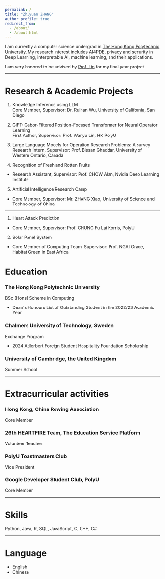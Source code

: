 ```yaml
---
permalink: /
title: "Zhiyuan ZHANG"
author_profile: true
redirect_from: 
  - /about/
  - /about.html
---
```


I am currently a computer science undergrad in [The Hong Kong Polytechnic University](https://www.polyu.edu.hk/). My research interest includes AI4PDE, privacy and security in Deep Learning, interpretable AI, machine learning, and their applications.

I am very honored to be advised by [Prof. Lin](https://wanyu-lin.github.io/) for my final year project.

---

# Research & Academic Projects
1. Knowledge Inference using LLM 	
Core Member, Supervisor: Dr. Ruihan Wu, University of California, San Diego

2. GiFT: Gabor-Filtered Position-Focused Transformer for Neural Operator Learning      
First Author, Supervisor: Prof. Wanyu Lin, HK PolyU 

3. Large Language Models for Operation Research Problems: A survey                              
Research Intern, Supervisor: Prof. Bissan Ghaddar, University of Western Ontario, Canada


4. Recognition of Fresh and Rotten Fruits                                                                                      
- Research Assistant, Supervisor: Prof. CHOW Alan, Nvidia Deep Learning Institute	


5. Artificial Intelligence Research Camp                                                                             
- Core Member, Supervisor: Mr. ZHANG Xiao, University of Science and Technology of China	 

---

1. Heart Attack Prediction 					                                               
- Core Member, Supervisor: Prof. CHUNG Fu Lai Korris, PolyU 	

2. Solar Panel System                                                                                                    
- Core Member of Computing Team, Supervisor: Prof. NGAI Grace, Habitat Green in East Africa

# Education
### The Hong Kong Polytechnic University
BSc (Hons) Scheme in Computing
- Dean's Honours List of Outstanding Student in the 2022/23 Academic Year

### Chalmers University of Technology, Sweden   
Exchange Program
- 2024 Adlerbert Foreign Student Hospitality Foundation Scholarship

### University of Cambridge, the United Kingdom
Summer School


---

# Extracurricular activities
### Hong Kong, China Rowing Association                                                                                              
Core Member 

### 26th HEARTFIRE Team, The Education Service Platform
Volunteer Teacher

### PolyU Toastmasters Club
Vice President 

### Google Developer Student Club, PolyU                                                                                      
Core Member 

---

# Skills
Python, Java, R, SQL, JavaScript, C, C++, C#

---

# Language
- English 
- Chinese


